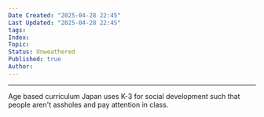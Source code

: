 ```yaml
---
Date Created: "2025-04-28 22:45"
Last Updated: "2025-04-28 22:45"
tags: 
Index: 
Topic: 
Status: Unweathered
Published: true
Author:
---
```

---

Age based curriculum
	Japan uses K-3 for social development such that people aren't assholes and pay attention in class.

